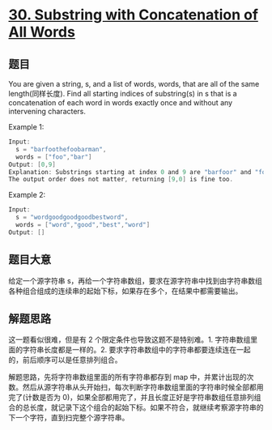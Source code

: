 # [30. Substring with Concatenation of All Words](https://leetcode.com/problems/substring-with-concatenation-of-all-words/)

## 题目

You are given a string, s, and a list of words, words, that are all of the same length(同样长度). Find all starting indices of substring(s) in s that is a concatenation of each word in words exactly once and without any intervening characters.

Example 1:

```c
Input:
  s = "barfoothefoobarman",
  words = ["foo","bar"]
Output: [0,9]
Explanation: Substrings starting at index 0 and 9 are "barfoor" and "foobar" respectively.
The output order does not matter, returning [9,0] is fine too.
```

Example 2:

```c
Input:
  s = "wordgoodgoodgoodbestword",
  words = ["word","good","best","word"]
Output: []
```

## 题目大意

给定一个源字符串 s，再给一个字符串数组，要求在源字符串中找到由字符串数组各种组合组成的连续串的起始下标，如果存在多个，在结果中都需要输出。

## 解题思路

这一题看似很难，但是有 2 个限定条件也导致这题不是特别难。1. 字符串数组里面的字符串长度都是一样的。2. 要求字符串数组中的字符串都要连续连在一起的，前后顺序可以是任意排列组合。

解题思路，先将字符串数组里面的所有字符串都存到 map 中，并累计出现的次数。然后从源字符串从头开始扫，每次判断字符串数组里面的字符串时候全部都用完了(计数是否为 0)，如果全部都用完了，并且长度正好是字符串数组任意排列组合的总长度，就记录下这个组合的起始下标。如果不符合，就继续考察源字符串的下一个字符，直到扫完整个源字符串。



